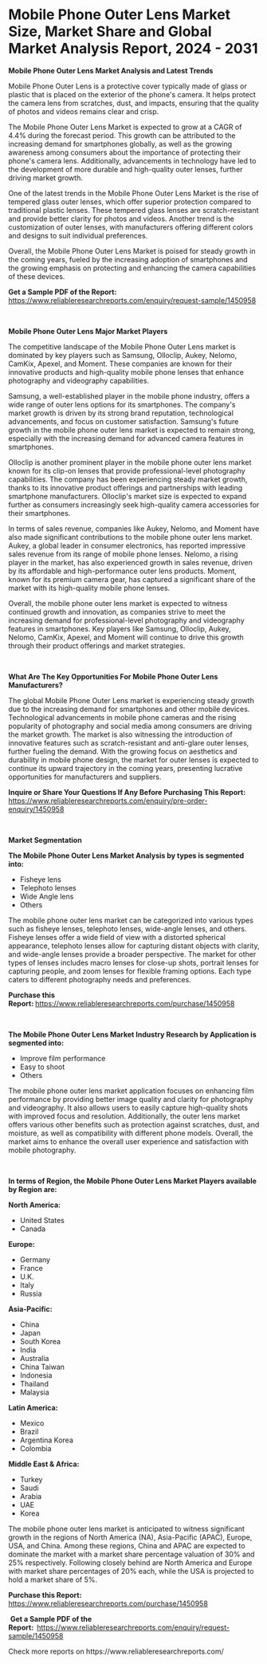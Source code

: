 <p><h1>Mobile Phone Outer Lens Market Size, Market Share and Global Market Analysis Report, 2024 - 2031</h1></p><p><strong>Mobile Phone Outer Lens Market Analysis and Latest Trends</strong></p>
<p><p>Mobile Phone Outer Lens is a protective cover typically made of glass or plastic that is placed on the exterior of the phone's camera. It helps protect the camera lens from scratches, dust, and impacts, ensuring that the quality of photos and videos remains clear and crisp.</p><p>The Mobile Phone Outer Lens Market is expected to grow at a CAGR of 4.4% during the forecast period. This growth can be attributed to the increasing demand for smartphones globally, as well as the growing awareness among consumers about the importance of protecting their phone's camera lens. Additionally, advancements in technology have led to the development of more durable and high-quality outer lenses, further driving market growth.</p><p>One of the latest trends in the Mobile Phone Outer Lens Market is the rise of tempered glass outer lenses, which offer superior protection compared to traditional plastic lenses. These tempered glass lenses are scratch-resistant and provide better clarity for photos and videos. Another trend is the customization of outer lenses, with manufacturers offering different colors and designs to suit individual preferences.</p><p>Overall, the Mobile Phone Outer Lens Market is poised for steady growth in the coming years, fueled by the increasing adoption of smartphones and the growing emphasis on protecting and enhancing the camera capabilities of these devices.</p></p>
<p><strong>Get a Sample PDF of the Report:&nbsp;</strong> <a href="https://www.reliableresearchreports.com/enquiry/request-sample/1450958">https://www.reliableresearchreports.com/enquiry/request-sample/1450958</a></p>
<p>&nbsp;</p>
<p><strong>Mobile Phone Outer Lens Major Market Players</strong></p>
<p><p>The competitive landscape of the Mobile Phone Outer Lens market is dominated by key players such as Samsung, Olloclip, Aukey, Nelomo, CamKix, Apexel, and Moment. These companies are known for their innovative products and high-quality mobile phone lenses that enhance photography and videography capabilities.</p><p>Samsung, a well-established player in the mobile phone industry, offers a wide range of outer lens options for its smartphones. The company's market growth is driven by its strong brand reputation, technological advancements, and focus on customer satisfaction. Samsung's future growth in the mobile phone outer lens market is expected to remain strong, especially with the increasing demand for advanced camera features in smartphones.</p><p>Olloclip is another prominent player in the mobile phone outer lens market known for its clip-on lenses that provide professional-level photography capabilities. The company has been experiencing steady market growth, thanks to its innovative product offerings and partnerships with leading smartphone manufacturers. Olloclip's market size is expected to expand further as consumers increasingly seek high-quality camera accessories for their smartphones.</p><p>In terms of sales revenue, companies like Aukey, Nelomo, and Moment have also made significant contributions to the mobile phone outer lens market. Aukey, a global leader in consumer electronics, has reported impressive sales revenue from its range of mobile phone lenses. Nelomo, a rising player in the market, has also experienced growth in sales revenue, driven by its affordable and high-performance outer lens products. Moment, known for its premium camera gear, has captured a significant share of the market with its high-quality mobile phone lenses.</p><p>Overall, the mobile phone outer lens market is expected to witness continued growth and innovation, as companies strive to meet the increasing demand for professional-level photography and videography features in smartphones. Key players like Samsung, Olloclip, Aukey, Nelomo, CamKix, Apexel, and Moment will continue to drive this growth through their product offerings and market strategies.</p></p>
<p>&nbsp;</p>
<p><strong>What Are The Key Opportunities For Mobile Phone Outer Lens Manufacturers?</strong></p>
<p><p>The global Mobile Phone Outer Lens market is experiencing steady growth due to the increasing demand for smartphones and other mobile devices. Technological advancements in mobile phone cameras and the rising popularity of photography and social media among consumers are driving the market growth. The market is also witnessing the introduction of innovative features such as scratch-resistant and anti-glare outer lenses, further fueling the demand. With the growing focus on aesthetics and durability in mobile phone design, the market for outer lenses is expected to continue its upward trajectory in the coming years, presenting lucrative opportunities for manufacturers and suppliers.</p></p>
<p><strong>Inquire or Share Your Questions If Any Before Purchasing This Report:</strong> <a href="https://www.reliableresearchreports.com/enquiry/pre-order-enquiry/1450958">https://www.reliableresearchreports.com/enquiry/pre-order-enquiry/1450958</a></p>
<p>&nbsp;</p>
<p><strong>Market Segmentation</strong></p>
<p><strong>The Mobile Phone Outer Lens Market Analysis by types is segmented into:</strong></p>
<p><ul><li>Fisheye lens</li><li>Telephoto lenses</li><li>Wide Angle lens</li><li>Others</li></ul></p>
<p><p>The mobile phone outer lens market can be categorized into various types such as fisheye lenses, telephoto lenses, wide-angle lenses, and others. Fisheye lenses offer a wide field of view with a distorted spherical appearance, telephoto lenses allow for capturing distant objects with clarity, and wide-angle lenses provide a broader perspective. The market for other types of lenses includes macro lenses for close-up shots, portrait lenses for capturing people, and zoom lenses for flexible framing options. Each type caters to different photography needs and preferences.</p></p>
<p><strong>Purchase this Report:&nbsp;</strong><a href="https://www.reliableresearchreports.com/purchase/1450958">https://www.reliableresearchreports.com/purchase/1450958</a></p>
<p>&nbsp;</p>
<p><strong>The Mobile Phone Outer Lens Market Industry Research by Application is segmented into:</strong></p>
<p><ul><li>Improve film performance</li><li>Easy to shoot</li><li>Others</li></ul></p>
<p><p>The mobile phone outer lens market application focuses on enhancing film performance by providing better image quality and clarity for photography and videography. It also allows users to easily capture high-quality shots with improved focus and resolution. Additionally, the outer lens market offers various other benefits such as protection against scratches, dust, and moisture, as well as compatibility with different phone models. Overall, the market aims to enhance the overall user experience and satisfaction with mobile photography.</p></p>
<p>&nbsp;</p>
<p><strong>In terms of Region, the Mobile Phone Outer Lens Market Players available by Region are:</strong></p>
<p>
    <p> <strong> North America: </strong>
        <ul>
            <li>United States</li>
            <li>Canada</li>
        </ul>
        </p> 
    <p> <strong> Europe: </strong>
        <ul>
            <li>Germany</li>
            <li>France</li>
            <li>U.K.</li>
            <li>Italy</li>
            <li>Russia</li>
        </ul>
        </p> 
    <p> <strong> Asia-Pacific: </strong>
        <ul>
            <li>China</li>
            <li>Japan</li>
            <li>South Korea</li>
            <li>India</li>
            <li>Australia</li>
            <li>China Taiwan</li>
            <li>Indonesia</li>
            <li>Thailand</li>
            <li>Malaysia</li>
        </ul>
        </p> 
    <p> <strong> Latin America: </strong>
        <ul>
            <li>Mexico</li>
            <li>Brazil</li>
            <li>Argentina Korea</li>
            <li>Colombia</li>
        </ul>
        </p> 
    <p> <strong> Middle East & Africa: </strong>
        <ul>
            <li>Turkey</li>
            <li>Saudi</li>
            <li>Arabia</li>
            <li>UAE</li>
            <li>Korea</li>
        </ul>
    </p>
    </p>
<p><p>The mobile phone outer lens market is anticipated to witness significant growth in the regions of North America (NA), Asia-Pacific (APAC), Europe, USA, and China. Among these regions, China and APAC are expected to dominate the market with a market share percentage valuation of 30% and 25% respectively. Following closely behind are North America and Europe with market share percentages of 20% each, while the USA is projected to hold a market share of 5%.</p></p>
<p><strong>Purchase this Report: </strong><a href="https://www.reliableresearchreports.com/purchase/1450958">https://www.reliableresearchreports.com/purchase/1450958</a></p>
<p>&nbsp;<strong>Get a Sample PDF of the Report:&nbsp;&nbsp;</strong><a href="https://www.reliableresearchreports.com/enquiry/request-sample/1450958">https://www.reliableresearchreports.com/enquiry/request-sample/1450958</a></p>
<p><strong></strong></p>
<p>Check more reports on https://www.reliableresearchreports.com/</p>